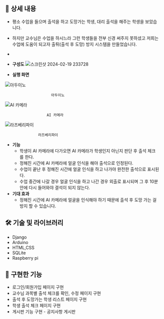 ## 📖 상세 내용

- 평소 수업을 들으며 출석을 하고 도망가는 학생, 대리 출석을 해주는 학생을 보았습니다.
- 하지만 교수님은 수업을 하시느라 그런 학생들을 전부 신경 써주지 못하셨고 저희는 수업에 도움이 되고자 출튀(출석 후 도망) 방지 시스템을 만들었습니다.
- 
- **구성도**
![스크린샷 2024-02-19 233728](https://github.com/YUDABB/AI/assets/114066269/9fee2dbc-8f5b-4f28-bac7-e6f7c7a724ae)

- **실행 화면**

![                         아두이노](https://prod-files-secure.s3.us-west-2.amazonaws.com/723aeb70-94d7-4deb-a98d-fc7f0d6611bb/3f9ca449-5f17-4769-87fb-a854b90cf43b/Untitled.png)

                         아두이노

![                       AI 카메라](https://prod-files-secure.s3.us-west-2.amazonaws.com/723aeb70-94d7-4deb-a98d-fc7f0d6611bb/19bd225c-a8cb-4a86-a073-dcb3a00d1d86/Untitled.png)

                       AI 카메라

![                   라즈베리파이](https://prod-files-secure.s3.us-west-2.amazonaws.com/723aeb70-94d7-4deb-a98d-fc7f0d6611bb/849377f1-65c6-42b0-a99c-2469d5d37c9b/Untitled.png)

                   라즈베리파이

- **기능**
    - 학생이 AI 카메라에 다가오면 AI 카메라가 학생인지 아닌지 판단 후 출석 체크를 한다.
    - 정해진 시간에 AI 카메라에 얼굴 인식을 해야 출석으로 인정된다.
    - 수업이 끝난 후 정해진 시간에 얼굴 인식을 하고 나가야 완전한 출석으로 표시된다.
    - 수업 중간에 나갈 경우 얼굴 인식을 하고 나간 경우 외출로 표시되며 그 후 10분 안에 다시 들어와야 결석이 되지 않는다.
- **기대 효과**
    - 정해진 시간에 AI 카메라에 얼굴을 인식해야 하기 때문에 출석 후 도망 가는 걸 방지 할 수 있습니다.

## 🛠️ 기술 및 라이브러리

- Django
- Arduino
- HTML,CSS
- SQLite
- Raspberry pi

## 📱 구현한 기능

- 로그인/회원가입 페이지 구현
- 교수님 과목별 출석 체크를 확인, 수정 페이지 구현
- 출석 후 도망가는 학생 리스트 페이지 구현
- 학생 출석 체크 페이지 구현
- 게시판 기능 구현 - 공지사항 게시판

